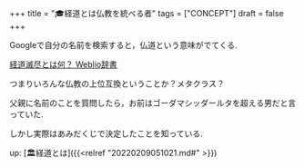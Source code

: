 +++
title = "🎓経道とは仏教を統べる者"
tags = ["CONCEPT"]
draft = false
+++

Googleで自分の名前を検索すると，仏道という意味がでてくる.

[経道滅尽とは何？ Weblio辞書](https://www.weblio.jp/content/%E7%B5%8C%E9%81%93%E6%BB%85%E5%B0%BD#:~:text=%E7%B5%8C%E9%81%93%E3%81%AF%E4%BB%8F%E6%95%99%E7%B5%8C%E5%85%B8,%E3%81%A8%E5%90%8C%E7%B5%8C%E3%81%AB%E3%81%82%E3%82%8B%E3%80%82)

つまりいろんな仏教の上位互換ということか？メタクラス？

父親に名前のことを質問したら，お前はゴーダマシッダールタを超える男だと言っていた.

しかし実際はあみだくじで決定したことを知っている.

up: [🏛経道とは]({{<relref "20220209051021.md#" >}})
